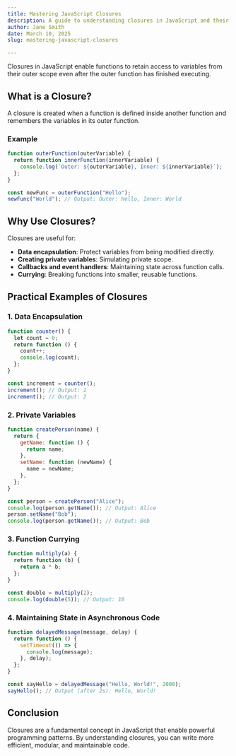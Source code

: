 ```yaml
---
title: Mastering JavaScript Closures
description: A guide to understanding closures in JavaScript and their practical applications.
author: Jane Smith
date: March 10, 2025
slug: mastering-javascript-closures

---
```

Closures in JavaScript enable functions to retain access to variables from their outer scope even after the outer function has finished executing.

## What is a Closure?

A closure is created when a function is defined inside another function and remembers the variables in its outer function.

### Example

```js
function outerFunction(outerVariable) {
  return function innerFunction(innerVariable) {
    console.log(`Outer: ${outerVariable}, Inner: ${innerVariable}`);
  };
}

const newFunc = outerFunction("Hello");
newFunc("World"); // Output: Outer: Hello, Inner: World
```

## Why Use Closures?

Closures are useful for:
- **Data encapsulation**: Protect variables from being modified directly.
- **Creating private variables**: Simulating private scope.
- **Callbacks and event handlers**: Maintaining state across function calls.
- **Currying**: Breaking functions into smaller, reusable functions.

## Practical Examples of Closures

### 1. Data Encapsulation

```js
function counter() {
  let count = 0;
  return function () {
    count++;
    console.log(count);
  };
}

const increment = counter();
increment(); // Output: 1
increment(); // Output: 2
```

### 2. Private Variables

```js
function createPerson(name) {
  return {
    getName: function () {
      return name;
    },
    setName: function (newName) {
      name = newName;
    },
  };
}

const person = createPerson("Alice");
console.log(person.getName()); // Output: Alice
person.setName("Bob");
console.log(person.getName()); // Output: Bob
```

### 3. Function Currying

```js
function multiply(a) {
  return function (b) {
    return a * b;
  };
}

const double = multiply(2);
console.log(double(5)); // Output: 10
```

### 4. Maintaining State in Asynchronous Code

```js
function delayedMessage(message, delay) {
  return function () {
    setTimeout(() => {
      console.log(message);
    }, delay);
  };
}

const sayHello = delayedMessage("Hello, World!", 2000);
sayHello(); // Output (after 2s): Hello, World!
```

## Conclusion

Closures are a fundamental concept in JavaScript that enable powerful programming patterns. By understanding closures, you can write more efficient, modular, and maintainable code.